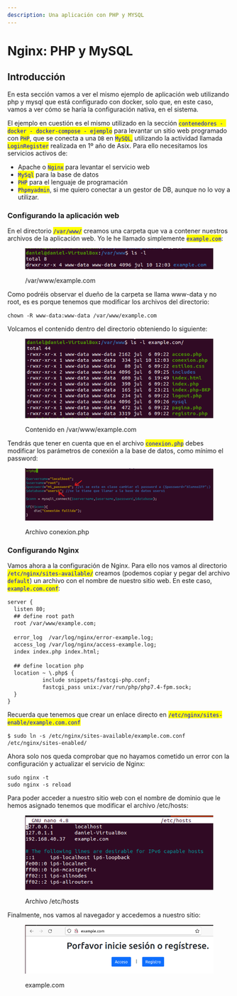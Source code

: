 ```yaml
---
description: Una aplicación con PHP y MYSQL
---
```


# Nginx: PHP y MySQL

## Introducción

En esta sección vamos a ver el mismo ejemplo de aplicación web utilizando php y mysql que está configurado con docker, solo que, en este caso, vamos a ver cómo se haría la configuración nativa, en el sistema.

El ejemplo en cuestión es el mismo utilizado en la sección <mark style="color:blue;">`contenedores - docker - docker-compose - ejemplo`</mark>  para levantar un sitio web programado con <mark style="color:blue;">`PHP`</mark>, que se conecta a una `DB` en <mark style="color:blue;">`MySQL`</mark><mark style="color:blue;">,</mark> utilizando la actividad llamada <mark style="color:blue;">`LoginRegister`</mark> realizada en 1º año de Asix. Para ello necesitamos los servicios activos de:

* Apache o <mark style="color:blue;">`Nginx`</mark> para levantar el servicio web
* <mark style="color:blue;">`MySql`</mark> para la base de datos
* <mark style="color:blue;">`PHP`</mark> para el lenguaje de programación
* <mark style="color:blue;">`Phpmyadmin`</mark>, si me quiero conectar a un gestor de DB, aunque no lo voy a utilizar.

### Configurando la aplicación web

En el directorio <mark style="color:blue;">`/var/www/`</mark> creamos una carpeta que va a contener nuestros archivos de la aplicación web. Yo le he llamado simplemente <mark style="color:blue;">`example.com`</mark>:

<figure><img src="../../../.gitbook/assets/image (7).png" alt=""><figcaption><p>/var/www/example.com</p></figcaption></figure>

Como podréis observar el dueño de la carpeta se llama www-data y no root, es es porque tenemos que modificar los archivos del directorio:

```
chown -R www-data:www-data /var/www/example.com
```

Volcamos el contenido dentro del directorio obteniendo lo siguiente:

<figure><img src="../../../.gitbook/assets/image (37).png" alt=""><figcaption><p>Contenido en /var/www/example.com</p></figcaption></figure>

Tendrás que tener en cuenta que en el archivo <mark style="color:blue;">`conexion.php`</mark> debes modificar los parámetros de conexión a la base de datos, como mínimo el password:

<figure><img src="../../../.gitbook/assets/image (11).png" alt=""><figcaption><p>Archivo conexion.php</p></figcaption></figure>

### Configurando Nginx&#x20;

Vamos ahora a la configuración de Nginx. Para ello nos vamos al directorio <mark style="color:blue;">`/etc/nginx/sites-available/`</mark> creamos (podemos copiar y pegar del archivo <mark style="color:blue;">`default`</mark>) un archivo con el nombre de nuestro sitio web. En este caso, <mark style="color:blue;">`example.com.conf`</mark>:

```
server { 
  listen 80; 
  ## define root path
  root /var/www/example.com;

  error_log  /var/log/nginx/error-example.log;
  access_log /var/log/nginx/access-example.log;
  index index.php index.html;

  ## define location php
  location ~ \.php$ {
           include snippets/fastcgi-php.conf;
           fastcgi_pass unix:/var/run/php/php7.4-fpm.sock;
  }
}
```

Recuerda que tenemos que crear un enlace directo en <mark style="color:blue;">`/etc/nginx/sites-enable/example.com.conf`</mark>&#x20;

```
$ sudo ln -s /etc/nginx/sites-available/example.com.conf /etc/nginx/sites-enabled/
```

Ahora solo nos queda comprobar que no hayamos cometido un error con la configuración y actualizar el servicio de Nginx:

```
sudo nginx -t
sudo nginx -s reload
```



Para poder acceder a nuestro sitio web con el nombre de dominio que le hemos asignado tenemos que modificar el archivo /etc/hosts:

<figure><img src="../../../.gitbook/assets/image (34).png" alt=""><figcaption><p>Archivo /etc/hosts</p></figcaption></figure>

Finalmente, nos vamos al navegador y accedemos a nuestro sitio:

<figure><img src="../../../.gitbook/assets/image (17).png" alt=""><figcaption><p>example.com</p></figcaption></figure>

